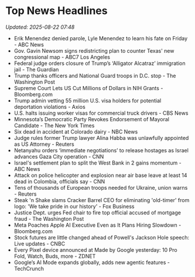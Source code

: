 # Top News Headlines

_Updated: 2025-08-22 07:48_

- Erik Menendez denied parole, Lyle Menendez to learn his fate on Friday - ABC News
- Gov. Gavin Newsom signs redistricting plan to counter Texas' new congressional map - ABC7 Los Angeles
- Federal judge orders closure of Trump’s ‘Alligator Alcatraz’ immigration jail - The Guardian
- Trump thanks officers and National Guard troops in D.C. stop - The Washington Post
- Supreme Court Lets US Cut Millions of Dollars in NIH Grants - Bloomberg.com
- Trump admin vetting 55 million U.S. visa holders for potential deportation violations - Axios
- U.S. halts issuing worker visas for commercial truck drivers - CBS News
- Minnesota’s Democratic Party Revokes Endorsement of Mayoral Candidate - The New York Times
- Six dead in accident at Colorado dairy - NBC News
- Judge rules former Trump lawyer Alina Habba was unlawfully appointed as US Attorney - Reuters
- Netanyahu orders ‘immediate negotiations’ to release hostages as Israel advances Gaza City operation - CNN
- Israel's settlement plan to split the West Bank in 2 gains momentum - ABC News
- Attack on police helicopter and explosion near air base leave at least 14 dead in Colombia, officials say - CNN
- Tens of thousands of European troops needed for Ukraine, union warns - Reuters
- Steak 'n Shake slams Cracker Barrel CEO for eliminating 'old-timer' from logo: 'We take pride in our history' - Fox Business
- Justice Dept. urges Fed chair to fire top official accused of mortgage fraud - The Washington Post
- Meta Poaches Apple AI Executive Even as It Plans Hiring Slowdown - Bloomberg.com
- Stock futures are little changed ahead of Powell's Jackson Hole speech: Live updates - CNBC
- Every Pixel device announced at Made by Google yesterday: 10 Pro Fold, Watch, Buds, more - ZDNET
- Google’s AI Mode expands globally, adds new agentic features - TechCrunch